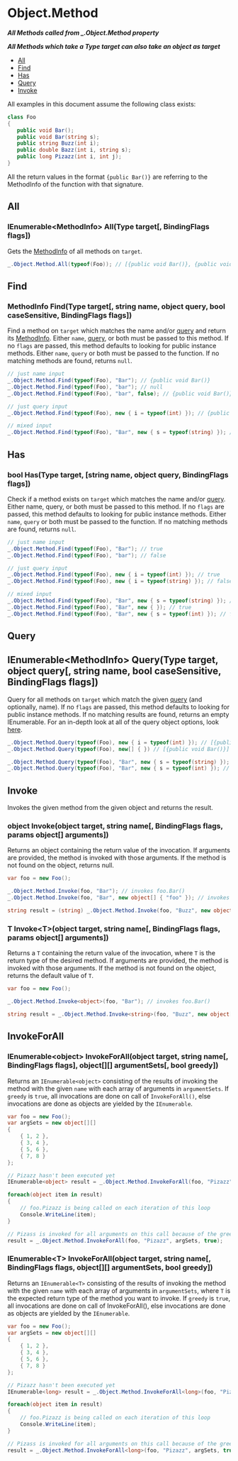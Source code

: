 # Object.Method
***All Methods called from _.Object.Method property***

***All Methods which take a Type target can also take an object as target***

 - [All](#all)
 - [Find](#find)
 - [Has](#has)
 - [Query](#query)
 - [Invoke](#invoke)

 All examples in this document assume the following class exists:

 ```cs
class Foo
{
    public void Bar();
    public void Bar(string s);
    public string Buzz(int i);
    public double Bazz(int i, string s);
    public long Pizazz(int i, int j);
}
 ```

 All the return values in the format `{public Bar()}` are referring to the MethodInfo of the function with that signature.

## All

### IEnumerable\<MethodInfo> All(Type target[, BindingFlags flags])
Gets the [MethodInfo](https://msdn.microsoft.com/en-us/library/system.reflection.methodinfo.aspx) of all methods on `target`.
```cs
_.Object.Method.All(typeof(Foo)); // [{public void Bar()}, {public void Bar(string s)}, {public string Buzz(int i)}, {public double Bazz(int i, string s)}, {public long Pizazz(int i, int j)}]
```

## Find

### MethodInfo Find(Type target[, string name, object query, bool caseSensitive, BindingFlags flags])
Find a method on `target` which matches the name and/or [query](./Query.md) and return its [MethodInfo](https://msdn.microsoft.com/en-us/library/system.reflection.methodinfo.aspx). Either `name`, [query](./Query.md), or both must be passed to this method. If no `flags` are passed, this method defaults to looking for public instance methods. Either `name`, `query` or both must be passed to the function. If no matching methods are found, returns `null`.
```cs
// just name input
_.Object.Method.Find(typeof(Foo), "Bar"); // {public void Bar()}
_.Object.Method.Find(typeof(Foo), "bar"); // null
_.Object.Method.Find(typeof(Foo), "bar", false); // {public void Bar()}

// just query input
_.Object.Method.Find(typeof(Foo), new { i = typeof(int) }); // {public string Buzz()}

// mixed input
_.Object.Method.Find(typeof(Foo), "Bar", new { s = typeof(string) }); // {public void Bar(string s)}
```

## Has

### bool Has(Type target, [string name, object query, BindingFlags flags])
Check if a method exists on `target` which matches the name and/or [query](./Query.md). Either name, query, or both must be passed to this method. If no `flags` are passed, this method defaults to looking for public instance methods. Either `name`, `query` or both must be passed to the function. If no matching methods are found, returns `null`.
```cs
// just name input
_.Object.Method.Find(typeof(Foo), "Bar"); // true
_.Object.Method.Find(typeof(Foo), "bar"); // false

// just query input
_.Object.Method.Find(typeof(Foo), new { i = typeof(int) }); // true
_.Object.Method.Find(typeof(Foo), new { i = typeof(string) }); // false

// mixed input
_.Object.Method.Find(typeof(Foo), "Bar", new { s = typeof(string) }); // true
_.Object.Method.Find(typeof(Foo), "Bar", new { }); // true
_.Object.Method.Find(typeof(Foo), "Bar", new { s = typeof(int) }); // false
```

## Query

## IEnumerable\<MethodInfo> Query(Type target, object query[, string name, bool caseSensitive, BindingFlags flags])
Query for all methods on `target` which match the given [query](./Query.md) (and optionally, name). If no `flags` are passed, this method defaults to looking for public instance methods. If no matching results are found, returns an empty IEnumerable. For an in-depth look at all of the query object options, look [here](./Query.md).
```cs
_.Object.Method.Query(typeof(Foo), new { i = typeof(int) }); // [{public string Buzz()}]
_.Object.Method.Query(typeof(Foo), new[] { }) // [{public void Bar()}]

_.Object.Method.Query(typeof(Foo), "Bar", new { s = typeof(string) }); // [{public void Bar(string s)}]
_.Object.Method.Query(typeof(Foo), "Bar", new { s = typeof(int) }); // []
```

## Invoke
Invokes the given method from the given object and returns the result.

### object Invoke(object target, string name[, BindingFlags flags, params object\[] arguments])
Returns an object containing the return value of the invocation. If arguments are provided, the method is invoked with those arguments. If the method is not found on the object, returns null.
```cs
var foo = new Foo();

_.Object.Method.Invoke(foo, "Bar"); // invokes foo.Bar()
_.Object.Method.Invoke(foo, "Bar", new object[] { "foo" }); // invokes foo.Bar("foo")

string result = (string) _.Object.Method.Invoke(foo, "Buzz", new object[] { 1 }); // invokes foo.Buzz(1) and returns result
```

### T Invoke\<T>(object target, string name[, BindingFlags flags, params object\[] arguments])
Returns a `T` containing the return value of the invocation, where `T` is the return type of the desired method. If arguments are provided, the method is invoked with those arguments. If the method is not found on the object, returns the default value of `T`.
```cs
var foo = new Foo();

_.Object.Method.Invoke<object>(foo, "Bar"); // invokes foo.Bar()

string result = _.Object.Method.Invoke<string>(foo, "Buzz", new object[] { 1 }); // invokes foo.Buzz(1) and returns result
```

## InvokeForAll

### IEnumerable\<object> InvokeForAll(object target, string name[, BindingFlags flags], object\[]\[] argumentSets[, bool greedy])
Returns an `IEnumerable<object>` consisting of the results of invoking the method with the given `name` with each array of arguments in `argumentSets`. If `greedy` is `true`, all invocations are done on call of `InvokeForAll()`, else invocations are done as objects are yielded by the `IEnumerable`.
```cs
var foo = new Foo();
var argSets = new object[][]
{
    { 1, 2 },
    { 3, 4 },
    { 5, 6 },
    { 7, 8 }
};

// Pizazz hasn't been executed yet
IEnumerable<object> result = _.Object.Method.InvokeForAll(foo, "Pizazz", argSets);

foreach(object item in result)
{
    // foo.Pizazz is being called on each iteration of this loop
    Console.WriteLine(item);
}

// Pizass is invoked for all arguments on this call because of the greedy parameter
result = _.Object.Method.InvokeForAll(foo, "Pizazz", argSets, true);
```

### IEnumerable\<T> InvokeForAll(object target, string name[, BindingFlags flags, object\[]\[] argumentSets, bool greedy])
Returns an `IEnumerable<T>` consisting of the results of invoking the method with the given `name` with each array of arguments in `argumentSets`, where `T` is the expected return type of the method you want to invoke. If `greedy` is `true`, all invocations are done on call of InvokeForAll(), else invocations are done as objects are yielded by the `IEnumerable`.
```cs
var foo = new Foo();
var argSets = new object[][]
{
    { 1, 2 },
    { 3, 4 },
    { 5, 6 },
    { 7, 8 }
};

// Pizazz hasn't been executed yet
IEnumerable<long> result = _.Object.Method.InvokeForAll<long>(foo, "Pizazz", argSets);

foreach(object item in result)
{
    // foo.Pizazz is being called on each iteration of this loop
    Console.WriteLine(item);
}

// Pizass is invoked for all arguments on this call because of the greedy parameter
result = _.Object.Method.InvokeForAll<long>(foo, "Pizazz", argSets, true);
```
